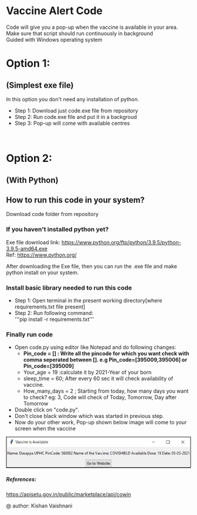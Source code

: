 # Vaccine Alert Code
Code will give you a pop-up when the vaccine is available in your area.<br>
Make sure that script should run continuously in background <br>
Guided with Windows operating system <br>


# Option 1: <br>
## (Simplest exe file)
In this option you don't need any installation of python.<br>
- Step 1: Download just code.exe file from repository<br>
- Step 2: Run code.exe file and put it in a backgroud<br>
- Step 3: Pop-up will come with available centres <br>
<br>

# Option 2: 
## (With Python)
## How to run this code in your system?
Download code folder from repository
### If you haven't installed python yet?
Exe file download link: https://www.python.org/ftp/python/3.9.5/python-3.9.5-amd64.exe <br>
Ref: https://www.python.org/

After downloading the Exe file, then you can run the .exe file and make python install on your system.

### Install basic library needed to run this code
- Step 1: Open terminal in the present working directory[where requirements.txt file present]
- Step 2: Run following command:<br> '''pip install -r requirements.txt'''

### Finally run code
- Open code.py using editor like Notepad and do following changes:
    - **Pin_code = [] : Write all the pincode for which you want check with comma seperated between []. e.g Pin_code=[395009,395006] or Pin_code=[395009]**
    - Your_age = 19 :calculate it by 2021-Year of your born  
    - sleep_time = 60; After every 60 sec it will check availability of vaccine.
	- How_many_days = 2 ; Starting from today, how many days you want to check? eg: 3, Code will check of Today, Tomorrow, Day after Tomorrow
- Double click on "code.py".
- Don't close black window which was started in previous step.
- Now do your other work, Pop-up shown below image will come to your screen when the vaccine
<center><img src="./code/output/pop-up.PNG" alt="Output Image"></center>

##### References: 
https://apisetu.gov.in/public/marketplace/api/cowin

@ author: Kishan Vaishnani
